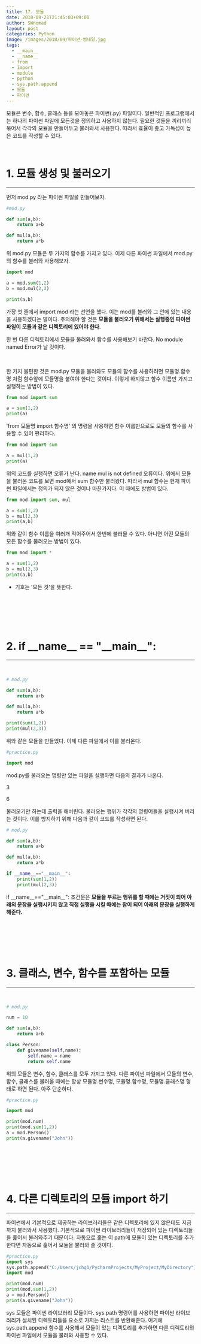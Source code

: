 ```yaml
---
title: 17. 모듈
date: 2018-09-21T21:45:03+09:00
author: SWnomad
layout: post
categories: Python
image: /images/2018/09/파이썬-썸네일.jpg
tags:
  - __main__
  - __name__
  - from
  - import
  - module
  - python
  - sys.path.append
  - 모듈
  - 파이썬
---
```

모듈은 변수, 함수, 클래스 등을 모아놓은 파이썬(.py) 파일이다. 일반적인 프로그램에서는 하나의 파이썬 파일에 모든것을 정의하고 사용하지 않는다. 필요한 것들을 끼리끼리 묶어서 각각의 모듈을 만들어두고 불러와서 사용한다. 따라서 효율이 좋고 가독성이 높은 코드를 작성할 수 있다.

&nbsp;

# 1. 모듈 생성 및 불러오기

* * *

먼저 mod.py 라는 파이썬 파일을 만들어보자.

~~~ python
#mod.py

def sum(a,b):
    return a+b

def mul(a,b):
    return a*b
~~~

위 mod.py 모듈은 두 가지의 함수를 가지고 있다. 이제 다른 파이썬 파일에서 mod.py의 함수를 불러와 사용해보자.

~~~ python
import mod

a = mod.sum(1,2)
b = mod.mul(2,3)

print(a,b)
~~~

가장 첫 줄에서 import mod 라는 선언을 했다. 이는 mod를 불러와 그 안에 있는 내용을 사용하겠다는 말이다. 주의해야 할 것은 **모듈을 불러오기 위해서는 실행중인 파이썬 파일이 모듈과 같은 디렉토리에 있어야 한다.**

한 번 다른 디렉토리에서 모듈을 불러와서 함수를 사용해보기 바란다. No module named Error가 날 것이다.

&nbsp;

한 가지 불편한 것은 mod.py 모듈을 불러와도 모듈의 함수를 사용하려면 모듈명.함수명 처럼 함수앞에 모듈명을 붙여야 한다는 것이다. 이렇게 하지않고 함수 이름만 가지고 실행하는 방법이 있다.

~~~ python
from mod import sum

a = sum(1,2)
print(a)
~~~

'from 모듈명 import 함수명' 의 명령을 사용하면 함수 이름만으로도 모듈의 함수를 사용할 수 있어 편리하다.

~~~ python
from mod import sum

a = mul(1,2)
print(a)
~~~

위의 코드를 실행하면 오류가 난다. name mul is not defined 오류이다. 위에서 모듈을 불러온 코드를 보면 mod에서 sum 함수만 불러왔다. 따라서 mul 함수는 현재 파이썬 파일에서는 정의가 되지 않은 것이나 마찬가지다. 이 때에도 방법이 있다.

~~~ python
from mod import sum, mul

a = sum(1,2)
b = mul(2,3)
print(a,b)
~~~

위와 같이 함수 이름을 여러개 적어주어서 한번에 불러올 수 있다. 아니면 어떤 모듈의 모든 함수를 불러오는 방법이 있다.

~~~ python
from mod import *

a = sum(1,2)
b = mul(2,3)
print(a,b)
~~~

* 기호는 '모든 것'을 뜻한다.

&nbsp;

&nbsp;

&nbsp;

# 2. if \_\_name\_\_ == "\_\_main\_\_":

* * *

&nbsp;

~~~ python
# mod.py

def sum(a,b):
    return a+b

def mul(a,b):
    return a*b

print(sum(1,2))
print(mul(2,3))
~~~

위와 같은 모듈을 만들었다. 이제 다른 파일에서 이를 불러온다.

~~~ python
#practice.py

import mod
~~~

mod.py를 불러오는 명령만 있는 파일을 실행하면 다음의 결과가 나온다.

3


6


 불러오기만 하는데 출력을 해버린다. 불러오는 행위가 각각의 명령어들을 실행시켜 버리는 것이다. 이를 방지하기 위해 다음과 같이 코드를 작성하면 된다.

~~~ python
# mod.py

def sum(a,b):
    return a+b

def mul(a,b):
    return a*b

if __name__=="__main__":
    print(sum(1,2))
    print(mul(2,3))
~~~

if \_\_name\_\_=="\_\_main\_\_": 조건문은 **모듈을 부르는 행위를 할 때에는 거짓이 되어 아래의 문장을 실행시키지 않고 직접 실행을 시킬 때에는 참이 되어 아래의 문장을 실행하게 해준다.**

&nbsp;

&nbsp;

&nbsp;

# 3. 클래스, 변수, 함수를 포함하는 모듈

* * *

&nbsp;

~~~ python
# mod.py

num = 10

def sum(a,b):
    return a+b

class Person:
    def givename(self,name):
        self.name = name
        return self.name
~~~

위의 모듈은 변수, 함수, 클래스를 모두 가지고 있다. 다른 파이썬 파일에서 모듈의 변수, 함수, 클래스를 불러올 때에는 항상 모듈명.변수명, 모듈명.함수명, 모듈명.클래스명 형태로 하면 된다. 아주 단순하다.

~~~ python
#practice.py

import mod

print(mod.num)
print(mod.sum(1,2))
a = mod.Person()
print(a.givename("John"))
~~~

&nbsp;

&nbsp;

&nbsp;

# 4. 다른 디렉토리의 모듈 import 하기

* * *

파이썬에서 기본적으로 제공하는 라이브러리들은 같은 디렉토리에 있지 않은데도 지금까지 불러와서 사용했다. 기본적으로 파이썬 라이브러리들이 저장되어 있는 디렉토리들을 훑어서 불러와주기 때문이다. 자동으로 훑는 이 path에 모듈이 있는 디렉토리를 추가한다면 자동으로 훑어서 모듈을 불러와 줄 것이다.

~~~ python
#practice.py
import sys
sys.path.append("C:/Users/jchg1/PycharmProjects/MyProject/MyDirectory")
import mod

print(mod.num)
print(mod.sum(1,2))
a = mod.Person()
print(a.givename("John"))
~~~

sys 모듈은 파이썬 라이브러리 모듈이다. sys.path 명령어를 사용하면 파이썬 라이브러리가 설치된 디렉토리들을 요소로 가지는 리스트를 반환해준다. 여기에 sys.path.append 함수를 사용해서 모듈이 있는 디렉토리를 추가하면 다른 디렉토리의 파이썬 파일에서 모듈을 불러와 사용할 수 있다.